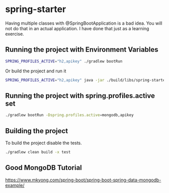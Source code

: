 # spring-starter

Having multiple classes with @SpringBootApplication is a bad idea. You will not do that in an actual application. I have done that just as a learning exercise.

## Running the project with Environment Variables

```bash
SPRING_PROFILES_ACTIVE="h2,apikey" ./gradlew bootRun
```
Or build the project and run it

```bash
SPRING_PROFILES_ACTIVE="h2,apikey" java -jar ./build/libs/spring-starter.jar
```

## Running the project with spring.profiles.active set

```bash
./gradlew bootRun -Dspring.profiles.active=mongodb,apikey
```

## Building the project

To build the project disable the tests.

```bash
./gradlew clean build -x test
```

## Good MongoDB Tutorial

https://www.mkyong.com/spring-boot/spring-boot-spring-data-mongodb-example/

